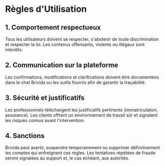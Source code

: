 # Règles d'Utilisation

## 1. Comportement respectueux
Tous les utilisateurs doivent se respecter, s'abstenir de toute discrimination et respecter la loi. Les contenus offensants, violents ou illégaux sont interdits.

## 2. Communication sur la plateforme
Les confirmations, modifications et clarifications doivent être documentées dans le chat Brivida ou les outils fournis afin de garantir la traçabilité.

## 3. Sécurité et justificatifs
Les professionnels téléchargent les justificatifs pertinents (immatriculation, assurance). Les clients offrent un environnement de travail sûr et signalent les risques connus avant l'intervention.

## 4. Sanctions
Brivida peut avertir, suspendre temporairement ou supprimer définitivement les comptes qui enfreignent ces règles. Les tentatives répétées de fraude seront signalées au support et, le cas échéant, aux autorités.

